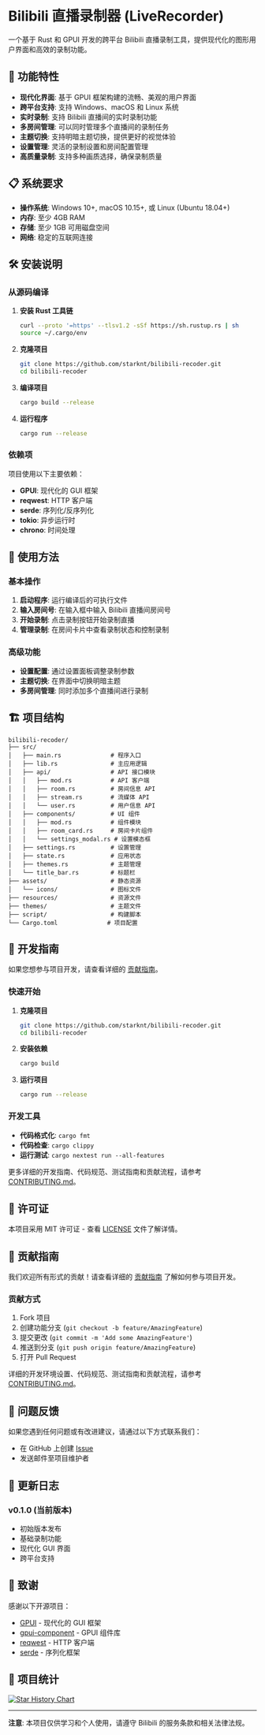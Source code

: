 # Bilibili 直播录制器 (LiveRecorder)

一个基于 Rust 和 GPUI 开发的跨平台 Bilibili 直播录制工具，提供现代化的图形用户界面和高效的录制功能。

## 🚀 功能特性

- **现代化界面**: 基于 GPUI 框架构建的流畅、美观的用户界面
- **跨平台支持**: 支持 Windows、macOS 和 Linux 系统
- **实时录制**: 支持 Bilibili 直播间的实时录制功能
- **多房间管理**: 可以同时管理多个直播间的录制任务
- **主题切换**: 支持明暗主题切换，提供更好的视觉体验
- **设置管理**: 灵活的录制设置和房间配置管理
- **高质量录制**: 支持多种画质选择，确保录制质量

## 📋 系统要求

- **操作系统**: Windows 10+, macOS 10.15+, 或 Linux (Ubuntu 18.04+)
- **内存**: 至少 4GB RAM
- **存储**: 至少 1GB 可用磁盘空间
- **网络**: 稳定的互联网连接

## 🛠️ 安装说明

### 从源码编译

1. **安装 Rust 工具链**
   ```bash
   curl --proto '=https' --tlsv1.2 -sSf https://sh.rustup.rs | sh
   source ~/.cargo/env
   ```

2. **克隆项目**
   ```bash
   git clone https://github.com/starknt/bilibili-recoder.git
   cd bilibili-recoder
   ```

3. **编译项目**
   ```bash
   cargo build --release
   ```

4. **运行程序**
   ```bash
   cargo run --release
   ```

### 依赖项

项目使用以下主要依赖：

- **GPUI**: 现代化的 GUI 框架
- **reqwest**: HTTP 客户端
- **serde**: 序列化/反序列化
- **tokio**: 异步运行时
- **chrono**: 时间处理

## 🎯 使用方法

### 基本操作

1. **启动程序**: 运行编译后的可执行文件
2. **输入房间号**: 在输入框中输入 Bilibili 直播间房间号
3. **开始录制**: 点击录制按钮开始录制直播
4. **管理录制**: 在房间卡片中查看录制状态和控制录制

### 高级功能

- **设置配置**: 通过设置面板调整录制参数
- **主题切换**: 在界面中切换明暗主题
- **多房间管理**: 同时添加多个直播间进行录制

## 🏗️ 项目结构

```
bilibili-recoder/
├── src/
│   ├── main.rs              # 程序入口
│   ├── lib.rs               # 主应用逻辑
│   ├── api/                 # API 接口模块
│   │   ├── mod.rs           # API 客户端
│   │   ├── room.rs          # 房间信息 API
│   │   ├── stream.rs        # 流媒体 API
│   │   └── user.rs          # 用户信息 API
│   ├── components/          # UI 组件
│   │   ├── mod.rs           # 组件模块
│   │   ├── room_card.rs     # 房间卡片组件
│   │   └── settings_modal.rs # 设置模态框
│   ├── settings.rs          # 设置管理
│   ├── state.rs             # 应用状态
│   ├── themes.rs            # 主题管理
│   └── title_bar.rs         # 标题栏
├── assets/                  # 静态资源
│   └── icons/               # 图标文件
├── resources/               # 资源文件
├── themes/                  # 主题文件
├── script/                  # 构建脚本
└── Cargo.toml              # 项目配置
```

## 🔧 开发指南

如果您想参与项目开发，请查看详细的 [贡献指南](CONTRIBUTING.md)。

### 快速开始

1. **克隆项目**
   ```bash
   git clone https://github.com/starknt/bilibili-recoder.git
   cd bilibili-recoder
   ```

2. **安装依赖**
   ```bash
   cargo build
   ```

3. **运行项目**
   ```bash
   cargo run --release
   ```

### 开发工具

- **代码格式化**: `cargo fmt`
- **代码检查**: `cargo clippy`
- **运行测试**: `cargo nextest run --all-features`

更多详细的开发指南、代码规范、测试指南和贡献流程，请参考 [CONTRIBUTING.md](CONTRIBUTING.md)。

## 📝 许可证

本项目采用 MIT 许可证 - 查看 [LICENSE](LICENSE) 文件了解详情。

## 🤝 贡献指南

我们欢迎所有形式的贡献！请查看详细的 [贡献指南](CONTRIBUTING.md) 了解如何参与项目开发。

### 贡献方式

1. Fork 项目
2. 创建功能分支 (`git checkout -b feature/AmazingFeature`)
3. 提交更改 (`git commit -m 'Add some AmazingFeature'`)
4. 推送到分支 (`git push origin feature/AmazingFeature`)
5. 打开 Pull Request

详细的开发环境设置、代码规范、测试指南和贡献流程，请参考 [CONTRIBUTING.md](CONTRIBUTING.md)。

## 🐛 问题反馈

如果您遇到任何问题或有改进建议，请通过以下方式联系我们：

- 在 GitHub 上创建 [Issue](https://github.com/your-username/bilibili-recoder/issues)
- 发送邮件至项目维护者

## 📄 更新日志

### v0.1.0 (当前版本)
- 初始版本发布
- 基础录制功能
- 现代化 GUI 界面
- 跨平台支持

## 🙏 致谢

感谢以下开源项目：

- [GPUI](https://github.com/zed-industries/zed) - 现代化的 GUI 框架
- [gpui-component](https://github.com/longbridge/gpui-component) - GPUI 组件库
- [reqwest](https://github.com/seanmonstar/reqwest) - HTTP 客户端
- [serde](https://github.com/serde-rs/serde) - 序列化框架

## 🌟 项目统计

[![Star History Chart](https://api.star-history.com/svg?repos=starknt/bilibili-recoder&type=Date)](https://star-history.com/#starknt/bilibili-recoder&Date)

---

**注意**: 本项目仅供学习和个人使用，请遵守 Bilibili 的服务条款和相关法律法规。
